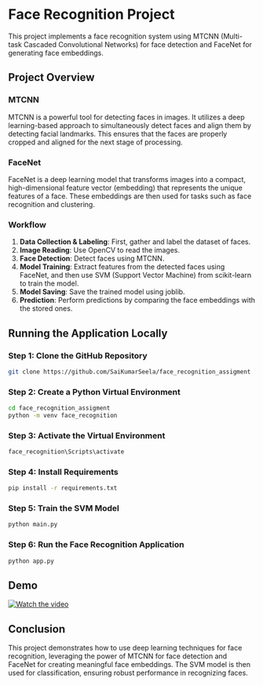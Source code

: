 # Face Recognition Project

This project implements a face recognition system using MTCNN (Multi-task Cascaded Convolutional Networks) for face detection and FaceNet for generating face embeddings. 

## Project Overview

### MTCNN
MTCNN is a powerful tool for detecting faces in images. It utilizes a deep learning-based approach to simultaneously detect faces and align them by detecting facial landmarks. This ensures that the faces are properly cropped and aligned for the next stage of processing.

### FaceNet
FaceNet is a deep learning model that transforms images into a compact, high-dimensional feature vector (embedding) that represents the unique features of a face. These embeddings are then used for tasks such as face recognition and clustering.

### Workflow
1. **Data Collection & Labeling**: First, gather and label the dataset of faces.
2. **Image Reading**: Use OpenCV to read the images.
3. **Face Detection**: Detect faces using MTCNN.
4. **Model Training**: Extract features from the detected faces using FaceNet, and then use SVM (Support Vector Machine) from scikit-learn to train the model.
5. **Model Saving**: Save the trained model using joblib.
6. **Prediction**: Perform predictions by comparing the face embeddings with the stored ones.

## Running the Application Locally

### Step 1: Clone the GitHub Repository
```bash
git clone https://github.com/SaiKumarSeela/face_recognition_assigment
```

### Step 2: Create a Python Virtual Environment
```bash
cd face_recognition_assigment
python -m venv face_recognition
```

### Step 3: Activate the Virtual Environment
  ```bash
  face_recognition\Scripts\activate
  ```

### Step 4: Install Requirements
```bash
pip install -r requirements.txt
```

### Step 5: Train the SVM Model
```bash
python main.py
```

### Step 6: Run the Face Recognition Application
```bash
python app.py
```

## Demo
[![Watch the video](https://img.youtube.com/vi/b4KdZaNm7Gc/hqdefault.jpg)](https://www.youtube.com/embed/b4KdZaNm7Gc)


## Conclusion

This project demonstrates how to use deep learning techniques for face recognition, leveraging the power of MTCNN for face detection and FaceNet for creating meaningful face embeddings. The SVM model is then used for classification, ensuring robust performance in recognizing faces.
